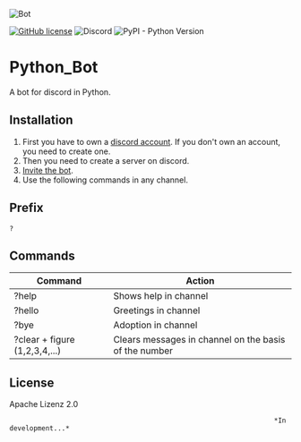 ![Bot](https://th.bing.com/th/id/OIP.4JpohfpcReab5qWTH17SQwHaGH?pid=ImgDet&rs=1)

[![GitHub license](https://img.shields.io/github/license/ragr07/Python_Bot)](https://github.com/ragr07/Python_Bot/blob/Rafa/LICENSE) ![Discord](https://img.shields.io/discord/933408863917588510) ![PyPI - Python Version](https://img.shields.io/pypi/pyversions/p)    



# Python_Bot

A bot for discord in Python.

## Installation

1. First you have to own a [discord account](https://discord.com/). If you don't own an account, you need to create one.
1. Then you need to create a server on discord.
1. [Invite the bot]( https://discord.com/oauth2/authorize?client_id=945615836327059456&scope=bot&permissions=285474001).
1. Use the following commands in any channel.


## Prefix

``
?
``


## Commands

| Command | Action |
| ------- | ------ |
| ?help   | Shows help in channel |
| ?hello  | Greetings in channel |
| ?bye    | Adoption in channel |
| ?clear + figure (1,2,3,4,...)  | Clears messages in channel on the basis of the number |


## License
Apache Lizenz 2.0


                                                                      *In development...*
